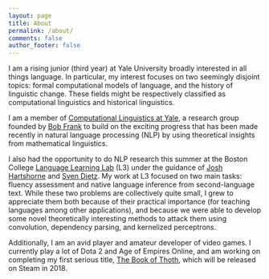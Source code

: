 ```yaml
---
layout: page
title: About
permalink: /about/
comments: false
author_footer: false
---
```


I am a rising junior (third year) at Yale University broadly interested in all things language. In particular, my interest focuses on two seemingly disjoint topics: formal computational models of language, and the history of linguistic change. These fields might be respectively classified as computational linguistics and historical linguistics.

I am a member of [Computational Linguistics at Yale](http://ling.yale.edu/research/computational-linguistics-yale-clay), a research group founded by [Bob Frank](http://ling.yale.edu/people/robert-frank) to build on the exciting progress that has been made recently in natural language processing (NLP) by using theoretical insights from mathematical linguistics.

I also had the opportunity to do NLP research this summer at the Boston College [Language Learning Lab](http://l3atbc.org/) (L3) under the guidance of [Josh Hartshorne](http://www.bc.edu/schools/cas/psych/people/faculty/hartshorne.html) and [Sven Dietz](https://genetics.med.harvard.edu/lab/church/sdietz). My work at L3 focused on two main tasks: fluency assessment and native language inference from second-language text. While these two problems are collectively quite small, I grew to appreciate them both because of their practical importance (for teaching languages among other applications), and because we were able to develop some novel theoretically interesting methods to attack them using convolution, dependency parsing, and kernelized perceptrons.

Additionally, I am an avid player and amateur developer of video games. I currently play a lot of Dota 2 and Age of Empires Online, and am working on completing my first serious title, [The Book of Thoth](https://github.com/SnorriDev/thoth), which will be released on Steam in 2018.
